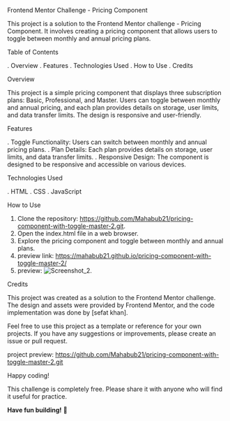 Frontend Mentor Challenge - Pricing Component

This project is a solution to the Frontend Mentor challenge - Pricing Component.
It involves creating a pricing component that allows users to toggle between monthly and annual pricing plans.

Table of Contents

. Overview
. Features
. Technologies Used
. How to Use
. Credits

Overview

This project is a simple pricing component that displays three subscription plans: Basic, Professional, and Master.
Users can toggle between monthly and annual pricing, and each plan provides details on storage, user limits, and data transfer limits.
The design is responsive and user-friendly.

Features

. Toggle Functionality: Users can switch between monthly and annual pricing plans.
. Plan Details: Each plan provides details on storage, user limits, and data transfer limits.
. Responsive Design: The component is designed to be responsive and accessible on various devices.

Technologies Used

. HTML
. CSS
. JavaScript

How to Use

1. Clone the repository: https://github.com/Mahabub21/pricing-component-with-toggle-master-2.git.
2. Open the index.html file in a web browser.
3. Explore the pricing component and toggle between monthly and annual plans.
4. preview link: https://mahabub21.github.io/pricing-component-with-toggle-master-2/
5. preview: ![Screenshot_2](https://github.com/Mahabub21/pricing-component-with-toggle-master-2/assets/158444199/4e026ae3-dfec-4ba9-8dec-9e33529dbdc1).


Credits

This project was created as a solution to the Frontend Mentor challenge.
The design and assets were provided by Frontend Mentor, and the code implementation was done by [sefat khan].

Feel free to use this project as a template or reference for your own projects.
If you have any suggestions or improvements, please create an issue or pull request.

project preview:  https://github.com/Mahabub21/pricing-component-with-toggle-master-2.git

Happy coding!

This challenge is completely free. Please share it with anyone who will find it useful for practice.

**Have fun building!** 🚀
